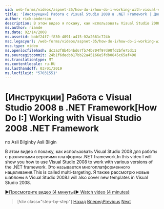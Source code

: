 ```yaml
---
uid: web-forms/videos/aspnet-35/how-do-i/how-do-i-working-with-visual-studio-2008-net-framework
title: '[Инструкции] Работа с Visual Studio 2008 в .NET Framework | Документация Майкрософт'
author: rick-anderson
description: В этом видео я покажу, как использовать Visual Studio 2008 для работы с различными версиями платформы .NET framework. Это называется многоплатформенного нацеливания. Я также будет...
ms.author: riande
ms.date: 02/14/2008
ms.assetid: babf24f7-f830-4091-a415-02a2661c724b
msc.legacyurl: /web-forms/videos/aspnet-35/how-do-i/how-do-i-working-with-visual-studio-2008-net-framework
msc.type: video
ms.openlocfilehash: dc3a3f8b4b4bd67fb74b704f97d90fd2bfe75d11
ms.sourcegitcommit: 24b1f6decbb17bb22a45166e5fdb0845c65af498
ms.translationtype: MT
ms.contentlocale: ru-RU
ms.lasthandoff: 03/01/2019
ms.locfileid: "57031551"
---
```

<a name="how-do-i-working-with-visual-studio-2008-net-framework"></a><span data-ttu-id="e2249-105">[Инструкции] Работа с Visual Studio 2008 в .NET Framework</span><span class="sxs-lookup"><span data-stu-id="e2249-105">[How Do I:] Working with Visual Studio 2008 .NET Framework</span></span>
====================
<span data-ttu-id="e2249-106">по Asli Bilgin</span><span class="sxs-lookup"><span data-stu-id="e2249-106">by Asli Bilgin</span></span>

<span data-ttu-id="e2249-107">В этом видео я покажу, как использовать Visual Studio 2008 для работы с различными версиями платформы .NET framework.</span><span class="sxs-lookup"><span data-stu-id="e2249-107">In this video I will show you how to use Visual Studio 2008 to work with various versions of the .NET framework.</span></span> <span data-ttu-id="e2249-108">Это называется многоплатформенного нацеливания.</span><span class="sxs-lookup"><span data-stu-id="e2249-108">This is called multi-targeting.</span></span> <span data-ttu-id="e2249-109">Я также рассмотрю новые шаблоны в Visual Studio 2008.</span><span class="sxs-lookup"><span data-stu-id="e2249-109">I will also cover new templates in Visual Studio 2008.</span></span>

[<span data-ttu-id="e2249-110">&#9654;Просмотрите видео (4 минуты)</span><span class="sxs-lookup"><span data-stu-id="e2249-110">&#9654; Watch video (4 minutes)</span></span>](https://channel9.msdn.com/Blogs/ASP-NET-Site-Videos/how-do-i-working-with-visual-studio-2008-net-framework)

> [!div class="step-by-step"]
> <span data-ttu-id="e2249-111">[Назад](how-do-i-cascading-style-sheets-in-visual-studio-2008.md)
> [Вперед](how-do-i-adding-elements-to-a-css-file-and-create-new-css-on-the-fly.md)</span><span class="sxs-lookup"><span data-stu-id="e2249-111">[Previous](how-do-i-cascading-style-sheets-in-visual-studio-2008.md)
[Next](how-do-i-adding-elements-to-a-css-file-and-create-new-css-on-the-fly.md)</span></span>
